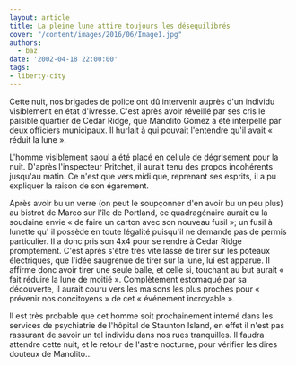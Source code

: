 ```yaml
---
layout: article
title: La pleine lune attire toujours les désequilibrés
cover: "/content/images/2016/06/Image1.jpg"
authors:
  - baz
date: '2002-04-18 22:00:00'
tags:
- liberty-city
---
```


Cette nuit, nos brigades de police ont dû intervenir auprès d'un individu visiblement en état d'ivresse. C'est après avoir réveillé par ses cris le paisible quartier de Cedar Ridge, que Manolito Gomez a été interpellé par deux officiers municipaux. Il hurlait à qui pouvait l'entendre qu'il avait « réduit la lune ».

L'homme visiblement saoul a été placé en cellule de dégrisement pour la nuit. D'après l'inspecteur Pritchet, il aurait tenu des propos incohérents jusqu'au matin. Ce n'est que vers midi que, reprenant ses esprits, il a pu expliquer la raison de son égarement.

Après avoir bu un verre (on peut le soupçonner d'en avoir bu un peu plus) au bistrot de Marco sur l'île de Portland, ce quadragénaire aurait eu la soudaine envie « de faire un carton avec son nouveau fusil »; un fusil à lunette qu' il possède en toute légalité puisqu'il ne demande pas de permis particulier. Il a donc pris son 4x4 pour se rendre à Cedar Ridge promptement. C'est après s'être très vite lassé de tirer sur les poteaux électriques, que l'idée saugrenue de tirer sur la lune, lui est apparue. Il affirme donc avoir tirer une seule balle, et celle si, touchant au but aurait « fait réduire la lune de moitié ». Complètement estomaqué par sa découverte, il aurait couru vers les maisons les plus proches pour « prévenir nos concitoyens » de cet « événement incroyable ».

Il est très probable que cet homme soit prochainement interné dans les services de psychiatrie de l'hôpital de Staunton Island, en effet il n'est pas rassurant de savoir un tel individu dans nos rues tranquilles. Il faudra attendre cette nuit, et le retour de l'astre nocturne, pour vérifier les dires douteux de Manolito…